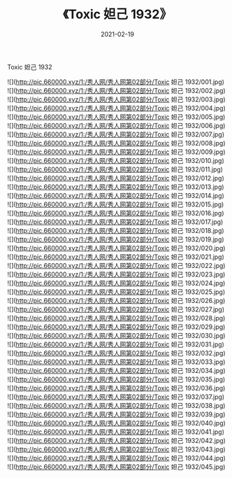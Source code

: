 ﻿---
layout: post
title:  《Toxic 妲己 1932》
date:   2021-02-19
img: http://pic.660000.xyz/1:/秀人网/秀人网第02部分/Toxic 妲己 1932/000.jpg
categories: [美女, 清纯, 唯美]
---

Toxic 妲己 1932

  ![](http://pic.660000.xyz/1:/秀人网/秀人网第02部分/Toxic 妲己 1932/001.jpg) <br> ![](http://pic.660000.xyz/1:/秀人网/秀人网第02部分/Toxic 妲己 1932/002.jpg) <br> ![](http://pic.660000.xyz/1:/秀人网/秀人网第02部分/Toxic 妲己 1932/003.jpg) <br> ![](http://pic.660000.xyz/1:/秀人网/秀人网第02部分/Toxic 妲己 1932/004.jpg) <br> ![](http://pic.660000.xyz/1:/秀人网/秀人网第02部分/Toxic 妲己 1932/005.jpg) <br> ![](http://pic.660000.xyz/1:/秀人网/秀人网第02部分/Toxic 妲己 1932/006.jpg) <br> ![](http://pic.660000.xyz/1:/秀人网/秀人网第02部分/Toxic 妲己 1932/007.jpg) <br> ![](http://pic.660000.xyz/1:/秀人网/秀人网第02部分/Toxic 妲己 1932/008.jpg) <br> ![](http://pic.660000.xyz/1:/秀人网/秀人网第02部分/Toxic 妲己 1932/009.jpg) <br> ![](http://pic.660000.xyz/1:/秀人网/秀人网第02部分/Toxic 妲己 1932/010.jpg) <br> ![](http://pic.660000.xyz/1:/秀人网/秀人网第02部分/Toxic 妲己 1932/011.jpg) <br> ![](http://pic.660000.xyz/1:/秀人网/秀人网第02部分/Toxic 妲己 1932/012.jpg) <br> ![](http://pic.660000.xyz/1:/秀人网/秀人网第02部分/Toxic 妲己 1932/013.jpg) <br> ![](http://pic.660000.xyz/1:/秀人网/秀人网第02部分/Toxic 妲己 1932/014.jpg) <br> ![](http://pic.660000.xyz/1:/秀人网/秀人网第02部分/Toxic 妲己 1932/015.jpg) <br> ![](http://pic.660000.xyz/1:/秀人网/秀人网第02部分/Toxic 妲己 1932/016.jpg) <br> ![](http://pic.660000.xyz/1:/秀人网/秀人网第02部分/Toxic 妲己 1932/017.jpg) <br> ![](http://pic.660000.xyz/1:/秀人网/秀人网第02部分/Toxic 妲己 1932/018.jpg) <br> ![](http://pic.660000.xyz/1:/秀人网/秀人网第02部分/Toxic 妲己 1932/019.jpg) <br> ![](http://pic.660000.xyz/1:/秀人网/秀人网第02部分/Toxic 妲己 1932/020.jpg) <br> ![](http://pic.660000.xyz/1:/秀人网/秀人网第02部分/Toxic 妲己 1932/021.jpg) <br> ![](http://pic.660000.xyz/1:/秀人网/秀人网第02部分/Toxic 妲己 1932/022.jpg) <br> ![](http://pic.660000.xyz/1:/秀人网/秀人网第02部分/Toxic 妲己 1932/023.jpg) <br> ![](http://pic.660000.xyz/1:/秀人网/秀人网第02部分/Toxic 妲己 1932/024.jpg) <br> ![](http://pic.660000.xyz/1:/秀人网/秀人网第02部分/Toxic 妲己 1932/025.jpg) <br> ![](http://pic.660000.xyz/1:/秀人网/秀人网第02部分/Toxic 妲己 1932/026.jpg) <br> ![](http://pic.660000.xyz/1:/秀人网/秀人网第02部分/Toxic 妲己 1932/027.jpg) <br> ![](http://pic.660000.xyz/1:/秀人网/秀人网第02部分/Toxic 妲己 1932/028.jpg) <br> ![](http://pic.660000.xyz/1:/秀人网/秀人网第02部分/Toxic 妲己 1932/029.jpg) <br> ![](http://pic.660000.xyz/1:/秀人网/秀人网第02部分/Toxic 妲己 1932/030.jpg) <br> ![](http://pic.660000.xyz/1:/秀人网/秀人网第02部分/Toxic 妲己 1932/031.jpg) <br> ![](http://pic.660000.xyz/1:/秀人网/秀人网第02部分/Toxic 妲己 1932/032.jpg) <br> ![](http://pic.660000.xyz/1:/秀人网/秀人网第02部分/Toxic 妲己 1932/033.jpg) <br> ![](http://pic.660000.xyz/1:/秀人网/秀人网第02部分/Toxic 妲己 1932/034.jpg) <br> ![](http://pic.660000.xyz/1:/秀人网/秀人网第02部分/Toxic 妲己 1932/035.jpg) <br> ![](http://pic.660000.xyz/1:/秀人网/秀人网第02部分/Toxic 妲己 1932/036.jpg) <br> ![](http://pic.660000.xyz/1:/秀人网/秀人网第02部分/Toxic 妲己 1932/037.jpg) <br> ![](http://pic.660000.xyz/1:/秀人网/秀人网第02部分/Toxic 妲己 1932/038.jpg) <br> ![](http://pic.660000.xyz/1:/秀人网/秀人网第02部分/Toxic 妲己 1932/039.jpg) <br> ![](http://pic.660000.xyz/1:/秀人网/秀人网第02部分/Toxic 妲己 1932/040.jpg) <br> ![](http://pic.660000.xyz/1:/秀人网/秀人网第02部分/Toxic 妲己 1932/041.jpg) <br> ![](http://pic.660000.xyz/1:/秀人网/秀人网第02部分/Toxic 妲己 1932/042.jpg) <br> ![](http://pic.660000.xyz/1:/秀人网/秀人网第02部分/Toxic 妲己 1932/043.jpg) <br> ![](http://pic.660000.xyz/1:/秀人网/秀人网第02部分/Toxic 妲己 1932/044.jpg) <br> ![](http://pic.660000.xyz/1:/秀人网/秀人网第02部分/Toxic 妲己 1932/045.jpg) <br>